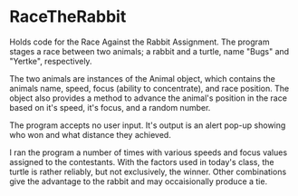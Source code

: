 RaceTheRabbit
=============

Holds code for the Race Against the Rabbit Assignment. The program stages a race between two animals; a rabbit and a turtle, name
"Bugs" and "Yertke", respectively.

The two animals are instances of the Animal object, which contains the animals
name, speed, focus (ability to concentrate), and race position. The object also
provides a method to advance the animal's position in the race based on it's
speed, it's focus, and a random number.

The program accepts no user input. It's output is an alert pop-up showing who
won and what distance they achieved.

I ran the program a number of times with various speeds and focus values
assigned to the contestants. With the factors used in today's class, the turtle
is rather reliably, but not exclusively, the winner. Other combinations give
the advantage to the rabbit and may occaisionally produce a tie.
